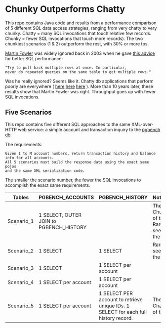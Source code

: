 Chunky Outperforms Chatty
====================

This repo contains Java code and results from a performance comparison of 5 different SQL data access strategies, ranging from very chatty to very chunky.  Chatty = many SQL invocations that touch relative few records.  Chunky = fewer SQL invocations that touch more records).  The two chunkiest scenarios (1 & 2) outperform the rest, with 30% or more tps.

[Martin Fowler](http://martinfowler.com/) was widely ignored back in 2003 when he gave [this advice](http://www.informit.com/articles/article.aspx?p=30661&seqNum=3) for better SQL performance:

```
"Try to pull back multiple rows at once. In particular, 
never do repeated queries on the same table to get multiple rows."
```

Was he really ignored?  Seems like it.  Chatty db applications that perform poorly are everywhere ( [here](http://apmblog.compuware.com/2010/06/15/top-10-performance-problems-taken-from-zappos-monster-and-co/) [here](http://blogs.msdn.com/b/alikl/archive/2008/04/28/performance-sin-chatty-database-access-and-loops-plus-another-free-performance-tool.aspx) [here](http://dotnet.dzone.com/news/select-n1-problem-%E2%80%93-how)  ).  More than 10 years later, these results show that Martin Fowler was right.  Throughput goes up with fewer SQL invocations.  

Five Scenarios
--------------
This repo contains five different SQL approaches to the same XML-over-HTTP web service:  a simple account and transaction inquiry to the [pgbench db](http://www.postgresql.org/docs/9.2/static/pgbench.html).  

The requirements:  

```
Given 1 to N account numbers, return transaction history and balance info for all accounts.  
All 5 scenarios must build the response data using the exact same pojos 
and the same XML serialization code.
```

The smaller the scenario number, the fewer the SQL invocations to accomplish the exact same requirements.


| Tables        | PGBENCH_ACCOUNTS           | PGBENCH_HISTORY  | Notes |
| ------------- |:--------------|:----- |:-----|
| Scenario_1    | 1 SELECT, OUTER JOIN to PGBENCH_HISTORY      |   | The Chunkiest of the 5.  Rarely seen in the wild |
| Scenario_2    | 1 SELECT      |   1 SELECT | Rarely seen in the wild  |
| Scenario_3    | 1 SELECT      | 1 SELECT per account |  |
| Scenario_4    | 1 SELECT per account  | 1 SELECT per account |  |
| Scenario_5    | 1 SELECT per account  | 1 SELECT PER account to retrieve unique IDs.  1 SELECT for each full history record. | The  Chattiest of the 5. |
